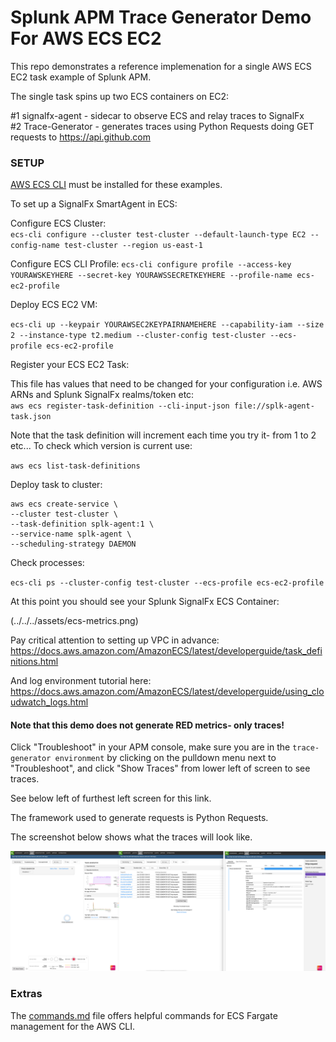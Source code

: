 # Splunk APM Trace Generator Demo For AWS ECS EC2

This repo demonstrates a reference implemenation for a single AWS ECS EC2 task example of Splunk APM.

The single task spins up two ECS containers on EC2:

#1 signalfx-agent - sidecar to observe ECS and relay traces to SignalFx   
#2 Trace-Generator - generates traces using Python Requests doing GET requests to https://api.github.com

### SETUP

[AWS ECS CLI](https://docs.aws.amazon.com/AmazonECS/latest/developerguide/ECS_CLI.html) must be installed for these examples.

To set up a SignalFx SmartAgent in ECS:

Configure ECS Cluster:  
`ecs-cli configure --cluster test-cluster --default-launch-type EC2 --config-name test-cluster --region us-east-1`

Configure ECS CLI Profile:
`ecs-cli configure profile --access-key YOURAWSKEYHERE --secret-key YOURAWSSECRETKEYHERE --profile-name ecs-ec2-profile`

Deploy ECS EC2 VM:

`ecs-cli up --keypair YOURAWSEC2KEYPAIRNAMEHERE --capability-iam --size 2 --instance-type t2.medium --cluster-config test-cluster --ecs-profile ecs-ec2-profile`

Register your ECS EC2 Task:

This file has values that need to be changed for your configuration i.e. AWS ARNs and Splunk SignalFx realms/token etc:  
`aws ecs register-task-definition --cli-input-json file://splk-agent-task.json`

Note that the task definition will increment each time you try it- from 1 to 2 etc... 
To check which version is current use:

`aws ecs list-task-definitions`

Deploy task to cluster:

```
aws ecs create-service \
--cluster test-cluster \
--task-definition splk-agent:1 \
--service-name splk-agent \
--scheduling-strategy DAEMON
```

Check processes:

`ecs-cli ps --cluster-config test-cluster --ecs-profile ecs-ec2-profile`

At this point you should see your Splunk SignalFx ECS Container:

(../../../assets/ecs-metrics.png)

Pay critical attention to setting up VPC in advance:
https://docs.aws.amazon.com/AmazonECS/latest/developerguide/task_definitions.html

And log environment tutorial here:
https://docs.aws.amazon.com/AmazonECS/latest/developerguide/using_cloudwatch_logs.html


#### Note that this demo does not generate RED metrics- only traces! 

Click "Troubleshoot" in your APM console, make sure you are in the `trace-generator environment` by clicking on the pulldown menu next to "Troubleshoot", and click "Show Traces" from lower left of screen to see traces. 

See below left of furthest left screen for this link.

The framework used to generate requests is Python Requests.

The screenshot below shows what the traces will look like.

![Screenshot](apm-screen.png)  

### Extras

The [commands.md](./commands.md) file offers helpful commands for ECS Fargate management for the AWS CLI.
